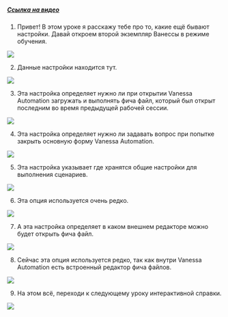 ﻿##### [Ссылка на видео](https://youtu.be/dHXK5h9pnec)

001. Привет! В этом уроке я расскажу тебе про то, какие ещё бывают настройки. Давай откроем второй экземпляр Ванессы в режиме обучения.

![](https://vanessa-files.do.bit-erp.ru/Doc/1.2.041.1/MD/Глава02/images/000_ЗакладкаСервисОсновныеПрочее.png)

002. Данные настройки находится тут.

![](https://vanessa-files.do.bit-erp.ru/Doc/1.2.041.1/MD/Глава02/images/007_ЗакладкаСервисОсновныеПрочее.png)

003. Эта настройка определяет нужно ли при открытии Vanessa Automation загружать и выполнять фича файл, который был открыт последним во время предыдущей рабочей сессии.

![](https://vanessa-files.do.bit-erp.ru/Doc/1.2.041.1/MD/Глава02/images/012_ЗакладкаСервисОсновныеПрочее.png)

004. Эта настройка определяет нужно ли задавать вопрос при попытке закрыть основную форму Vanessa Automation.

![](https://vanessa-files.do.bit-erp.ru/Doc/1.2.041.1/MD/Глава02/images/017_ЗакладкаСервисОсновныеПрочее.png)

005. Эта настройка указывает где хранятся общие настройки для выполнения сценариев.

![](https://vanessa-files.do.bit-erp.ru/Doc/1.2.041.1/MD/Глава02/images/022_ЗакладкаСервисОсновныеПрочее.png)

006. Эта опция используется очень редко.

![](https://vanessa-files.do.bit-erp.ru/Doc/1.2.041.1/MD/Глава02/images/025_ЗакладкаСервисОсновныеПрочее.png)

007. А эта настройка определяет в каком внешнем редакторе можно будет открыть фича файл.

![](https://vanessa-files.do.bit-erp.ru/Doc/1.2.041.1/MD/Глава02/images/028_ЗакладкаСервисОсновныеПрочее.png)

008. Сейчас эта опция используется редко, так как внутри Vanessa Automation есть встроенный редактор фича файлов.

![](https://vanessa-files.do.bit-erp.ru/Doc/1.2.041.1/MD/Глава02/images/031_ЗакладкаСервисОсновныеПрочее.png)

009. На этом всё, переходи к следующему уроку интерактивной справки.

![](https://vanessa-files.do.bit-erp.ru/Doc/1.2.041.1/MD/Глава02/images/032_ЗакладкаСервисОсновныеПрочее.png)
